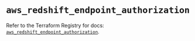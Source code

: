 # `aws_redshift_endpoint_authorization`

Refer to the Terraform Registry for docs: [`aws_redshift_endpoint_authorization`](https://registry.terraform.io/providers/hashicorp/aws/4.54.0/docs/resources/redshift_endpoint_authorization).
